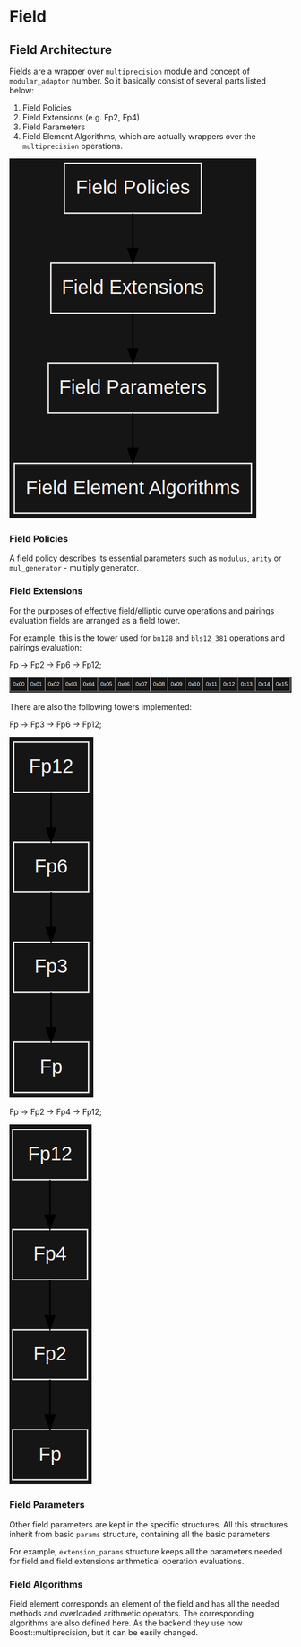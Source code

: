 # Field

## Field Architecture  <a href="#fields_architecture" id="fields_architecture"></a>

Fields are a wrapper over `multiprecision` module and concept of `modular_adaptor` number. So it basically consist of several parts listed below:

1. Field Policies
2. Field Extensions (e.g. Fp2, Fp4)
3. Field Parameters
4. Field Element Algorithms, which are actually wrappers over the `multiprecision` operations.

![](<../../../../.gitbook/assets/image (1) (1).png>)

### Field Policies  <a href="#field_policies" id="field_policies"></a>

A field policy describes its essential parameters such as `modulus`, `arity` or `mul_generator` - multiply generator.

### Field Extensions <a href="#field_extensions" id="field_extensions"></a>

For the purposes of effective field/elliptic curve operations and pairings evaluation fields are arranged as a field tower.

For example, this is the tower used for `bn128` and `bls12_381` operations and pairings evaluation:

Fp -> Fp2 -> Fp6 -> Fp12;

![](<../../../../.gitbook/assets/image (5).png>)

There are also the following towers implemented:

Fp -> Fp3 -> Fp6 -> Fp12;

![](<../../../../.gitbook/assets/image (1).png>)

Fp -> Fp2 -> Fp4 -> Fp12;

![](<../../../../.gitbook/assets/image (1) (2).png>)

### Field Parameters  <a href="#field_parameters" id="field_parameters"></a>

Other field parameters are kept in the specific structures. All this structures inherit from basic `params` structure, containing all the basic parameters.

For example, `extension_params` structure keeps all the parameters needed for field and field extensions arithmetical operation evaluations.

### Field Algorithms <a href="#field_element_algorithms" id="field_element_algorithms"></a>

Field element corresponds an element of the field and has all the needed methods and overloaded arithmetic operators. The corresponding algorithms are also defined here. As the backend they use now Boost::multiprecision, but it can be easily changed.

### &#x20;<a href="#curves_architecture" id="curves_architecture"></a>
